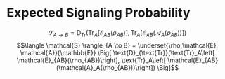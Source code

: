 # Expected Signaling Probability
$$ \mathcal{S}_{A \to B} = \text{D}_{\text{Tr}}(\text{Tr}_A\left[ \mathcal{E}_{AB}(\rho_{AB})\right], \text{Tr}_A\left[ \mathcal{E}_{AB}(\mathcal{A}_A(\rho_{AB}))\right]) $$
$$\langle \mathcal{S} \rangle_{A \to B} = \underset{\rho,\mathcal{E}, \mathcal{A}}{\mathbb{E}} \Big[ \text{D}_{\text{Tr}}(\text{Tr}_A\left[ \mathcal{E}_{AB}(\rho_{AB})\right], \text{Tr}_A\left[ \mathcal{E}_{AB}(\mathcal{A}_A(\rho_{AB}))\right])  \Big]$$